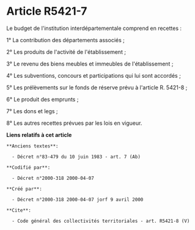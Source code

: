 # Article R5421-7

Le budget de l'institution interdépartementale comprend en recettes :

1° La contribution des départements associés ;

2° Les produits de l'activité de l'établissement ;

3° Le revenu des biens meubles et immeubles de l'établissement ;

4° Les subventions, concours et participations qui lui sont accordés ;

5° Les prélèvements sur le fonds de réserve prévu à l'article R. 5421-8 ;

6° Le produit des emprunts ;

7° Les dons et legs ;

8° Les autres recettes prévues par les lois en vigueur.

**Liens relatifs à cet article**

	**Anciens textes**:

	  - Décret n°83-479 du 10 juin 1983 - art. 7 (Ab)

	**Codifié par**:

	  - Décret n°2000-318 2000-04-07

	**Créé par**:

	  - Décret n°2000-318 2000-04-07 jorf 9 avril 2000

	**Cite**:

	  - Code général des collectivités territoriales - art. R5421-8 (V)
